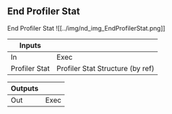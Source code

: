 ## End Profiler Stat
End Profiler Stat
![[../img/nd_img_EndProfilerStat.png]]

|Inputs||
|--|--|
| In | Exec |
| Profiler Stat | Profiler Stat Structure (by ref) |

|Outputs||
|--|--|
| Out | Exec |
